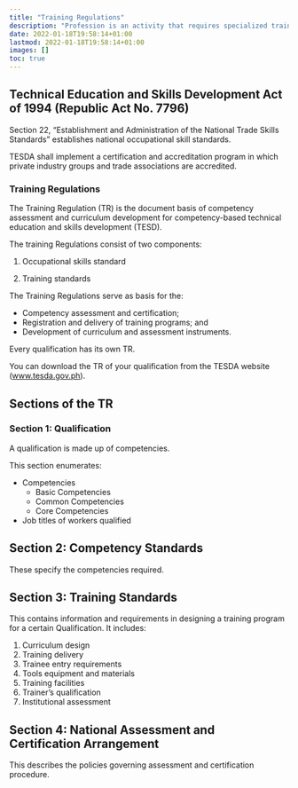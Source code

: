 ```yaml
---
title: "Training Regulations"
description: "Profession is an activity that requires specialized training, knowledge, qualification and skills"
date: 2022-01-18T19:58:14+01:00
lastmod: 2022-01-18T19:58:14+01:00
images: []
toc: true
---
```



## Technical Education and Skills Development Act of 1994 (Republic Act No. 7796)

Section 22, “Establishment and Administration of the National Trade Skills Standards” establishes national occupational skill standards. 

TESDA shall implement a certification and accreditation program in which private industry groups and trade associations are accredited.

 <!-- to conduct approved trade tests, and the local government units to promote such trade testing activities in their respective areas in accordance with the guidelines to be set by the Authority -->


### Training Regulations

The Training Regulation (TR) is the document basis of competency assessment and curriculum development for competency-based technical education and skills development (TESD).

The training Regulations consist of two components:

1. Occupational skills standard

2. Training standards


The Training Regulations serve as basis for the:

- Competency assessment and certification;
- Registration and delivery of training programs; and
- Development of curriculum and assessment instruments.

Every qualification has its own TR. 

You can download the TR of your qualification from the TESDA website (www.tesda.gov.ph).



## Sections of the TR


### Section 1: Qualification

A qualification is made up of competencies.

This section enumerates:
- Competencies
	- Basic Competencies
	- Common Competencies
	- Core Competencies
- Job titles of workers qualified


## Section 2: Competency Standards

These specify the competencies required. 


## Section 3: Training Standards

This contains information and requirements in designing a training program for a certain Qualification. It includes:


1. Curriculum design
2. Training delivery
3. Trainee entry requirements
4. Tools equipment and materials
5. Training facilities
6. Trainer’s qualification
7. Institutional assessment


## Section 4: National Assessment and Certification Arrangement

This describes the policies governing assessment and certification procedure.

